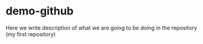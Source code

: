 # demo-github
Here we write description of what we are going to be doing in the repository (my first repository)
